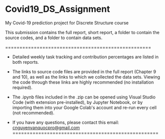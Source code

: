 # Covid19_DS_Assignment
My Covid-19 prediction project for Discrete Structure course

This submission contains the full report, short report, a folder to contain the source codes, and a folder to contain data sets.

===================================================

+ Detailed weekly task tracking and contribution percentages are listed in both reports.

+ The links to source code files are provided in the full report (Chapter 9 and 10), as well as the links to which we collected the data sets. Viewing the code through these links are highly recommended (no installation required).

+ The .ipynb files included in the .zip can be opened using Visual Studio Code (with extension pre-installed), by Jupyter Notebook, or by importing them into your Google Colab's account and re-run every cell (not recommended).

+ If you have any questions, please contact this email: cnguyenvanquocpro@gmail.com
===================================================
